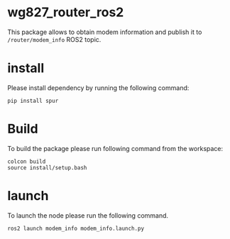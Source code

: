 # wg827_router_ros2

This package allows to obtain modem information and publish it to `/router/modem_info` ROS2 topic.

# install

Please install dependency by running the following command:
```
pip install spur
```

# Build

To build the package please run following command from the workspace:
```
colcon build
source install/setup.bash
```

# launch 

To launch the node please run the following command.
```
ros2 launch modem_info modem_info.launch.py
```
